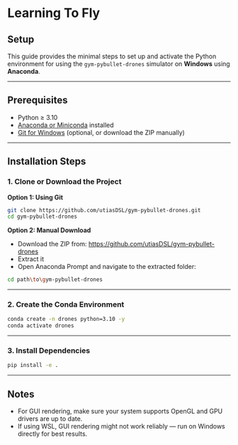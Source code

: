 # Learning To Fly

## Setup

This guide provides the minimal steps to set up and activate the Python environment for using the `gym-pybullet-drones` simulator on **Windows** using **Anaconda**.

---

## Prerequisites

- Python ≥ 3.10
- [Anaconda or Miniconda](https://www.anaconda.com/download) installed
- [Git for Windows](https://git-scm.com/) (optional, or download the ZIP manually)

---

## Installation Steps

### 1. Clone or Download the Project

**Option 1: Using Git**
```bash
git clone https://github.com/utiasDSL/gym-pybullet-drones.git
cd gym-pybullet-drones
```

**Option 2: Manual Download**
- Download the ZIP from: https://github.com/utiasDSL/gym-pybullet-drones
- Extract it
- Open Anaconda Prompt and navigate to the extracted folder:
```bash
cd path\to\gym-pybullet-drones
```

---

### 2. Create the Conda Environment

```bash
conda create -n drones python=3.10 -y
conda activate drones
```

---

### 3. Install Dependencies

```bash
pip install -e .
```

---


##  Notes

- For GUI rendering, make sure your system supports OpenGL and GPU drivers are up to date.
- If using WSL, GUI rendering might not work reliably — run on Windows directly for best results.

